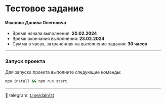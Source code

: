# Тестовое задание

#### Иванова Данила Олеговича

- Время начала выполнения: **20.02.2024**
- Время окончания выполнения: **23.02.2024**
- Сумма в часах, затраченная на выполнение задания: **30 часов**

---

### Запуск проекта

Для запуска проекта выполните следующие команды:

```bash
npm install && npm run start
```

---


👀️  telegram: [t.me/daln1st](https://)
